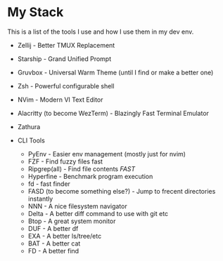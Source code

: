 # My Stack

This is a list of the tools I use and how I use them in my dev env.

* Zellij - Better TMUX Replacement
* Starship - Grand Unified Prompt
* Gruvbox - Universal Warm Theme (until I find or make a better one)
* Zsh - Powerful configurable shell
* NVim - Modern VI Text Editor
* Alacritty (to become WezTerm) - Blazingly Fast Terminal Emulator
* Zathura

* CLI Tools
  * PyEnv - Easier env management (mostly just for nvim)
  * FZF - Find fuzzy files fast
  * Ripgrep(all) - Find file contents _FAST_
  * Hyperfine - Benchmark program execution
  * fd - fast finder
  * FASD (to become something else?) - Jump to frecent directories instantly
  * NNN - A nice filesystem navigator
  * Delta - A better diff command to use with git etc
  * Btop - A great system monitor
  * DUF - A better df
  * EXA - A better ls/tree/etc
  * BAT - A better cat
  * FD - A better find
